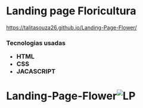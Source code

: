

<h1>Landing page Floricultura</h1>

  https://talitasouza26.github.io/Landing-Page-Flower/

<h3> Tecnologias usadas
  <ul>
    <li>
      HTML
    </li>
    <li>
      CSS
    </li>
    <li>
      JACASCRIPT
    </li>
  </ul>
</h3>



 # Landing-Page-Flower![LP](https://github.com/TalitaSouza26/Landing-Page-Flower/assets/136650770/2d7209a9-e516-4e1c-9cbf-55be55988758)
